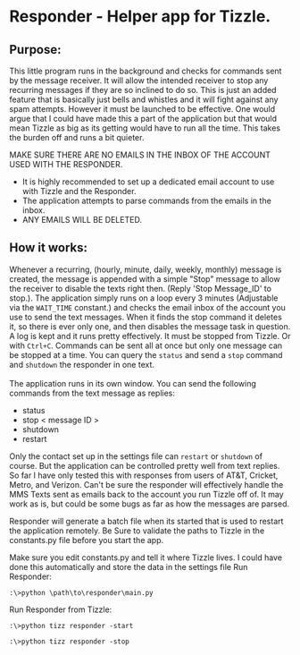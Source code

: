# Responder - Helper app for Tizzle.

## Purpose:
This little program runs in the background and checks for commands sent by the message receiver. It will allow the intended receiver to stop any recurring messages if they are so inclined to do so. This is just an added feature that is basically just bells and whistles and it will fight against any spam attempts. However it must be launched to be effective. One would argue that I could have made this a part of the application but that would mean Tizzle as big as its getting would have to run all the time. This takes the burden off and runs a bit quieter.

MAKE SURE THERE ARE NO EMAILS IN THE INBOX OF THE ACCOUNT USED WITH THE RESPONDER.
 - It is highly recommended to set up a dedicated email account to use with Tizzle and the Responder. 
 - The application attempts to parse commands from the emails in the inbox. 
 - ANY EMAILS WILL BE DELETED.


## How it works:
Whenever a recurring, (hourly, minute, daily, weekly, monthly) message is created, the message is appended with a simple "Stop" message to allow the receiver to disable the texts right then. (Reply 'Stop Message_ID' to stop.). The application simply runs on a loop every 3 minutes (Adjustable via the `WAIT_TIME` constant.) and checks the email inbox of the account you use to send the text messages. When it finds the stop command it deletes it, so there is ever only one,  and then disables the message task in question. A log is kept and it runs pretty effectively. It must be stopped from Tizzle. Or with `Ctrl+C`. Commands can be sent all at once but only one message can be stopped at a time. You can query the `status` and send a `stop` command and `shutdown` the responder in one text.<br><br>
The application runs in its own window. You can send the following commands from the text message as replies:
 - status
 - stop < message ID >
 - shutdown
 - restart

 Only the contact set up in the settings file can `restart` or `shutdown` of course. But the application can be controlled pretty well from text replies.
 So far I have only tested this with responses from users of AT&T, Cricket, Metro, and Verizon. Can't be sure the responder will effectively handle the 
 MMS Texts sent as emails back to the account you run Tizzle off of. It may work as is, but could be some bugs as far as how the messages are parsed.
 <br>

Responder will generate a batch file when its started that is used to restart the application remotely. Be Sure to validate the paths to Tizzle in the constants.py file before you start the app. 

Make sure you edit constants.py and tell it where Tizzle lives. I could have done this automatically and store the data in the settings file
Run Responder:
```
:\>python \path\to\responder\main.py
```

Run Responder from Tizzle:
```
:\>python tizz responder -start
```
```
:\>python tizz responder -stop
```
